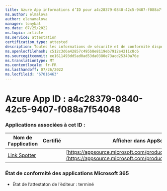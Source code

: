 ```yaml
---
title: Azure App informations d’ID pour a4c28379-0840-42c5-9407-f088a7f54048
ms.author: elmalova
author: elenamalova
manager: tonybal
ms.date: 07/25/2022
ms.topic: article
ms.service: attestation
certification_type: attested
description: Toutes les informations de sécurité et de conformité disponibles pour a4c28379-0840-42c5-9407-f088a7f54048.
ms.openlocfilehash: c512c3d6a42857c495b8e8119eb7912e4211c8c6
ms.sourcegitcommit: ee1611493dd5ad0ad53da0380e73acd25340a76e
ms.translationtype: MT
ms.contentlocale: fr-FR
ms.lasthandoff: 07/26/2022
ms.locfileid: "67016463"
---
```

# <a name="azure-app-id-a4c28379-0840-42c5-9407-f088a7f54048"></a>Azure App ID : a4c28379-0840-42c5-9407-f088a7f54048


### <a name="apps-associated-with-this-id"></a>Applications associées à cet ID :
| **Nom de l'application** | **Certifié** | **Afficher dans AppSource** |
|--------------|---------------|-----------------------|
| [Link Spotter](../forward/WA200003092.md) |  | [https://appsource.microsoft.com/product/office/WA200003092](https://appsource.microsoft.com/product/office/WA200003092) |

### <a name="microsoft-365-app-compliance-status"></a>État de conformité des applications Microsoft 365
- État de l’attestaton de l’éditeur : terminé
